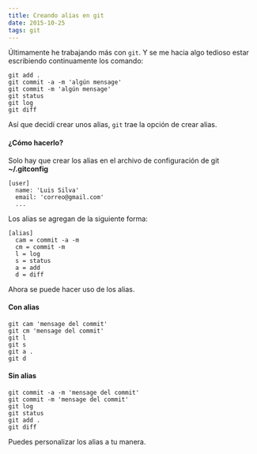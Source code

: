 ```yaml
---
title: Creando alias en git
date: 2015-10-25
tags: git
---
```


Últimamente he trabajando más con `git`. Y se me hacia algo tedioso estar
escribiendo continuamente los comando:

``` shell
git add .
git commit -a -m 'algún mensage'
git commit -m 'algún mensage'
git status
git log
git diff
```

Así que decidí crear unos alias, `git` trae la opción de crear alias.

#### ¿Cómo hacerlo?

Solo hay que crear los alias en el archivo de configuración de git **~/.gitconfig**

``` shell
[user]
  name: 'Luis Silva'
  email: 'correo@gmail.com'
  ...
```

Los alias se agregan de la siguiente forma:

``` shell
[alias]
  cam = commit -a -m
  cm = commit -m
  l = log
  s = status
  a = add
  d = diff
```

Ahora se puede hacer uso de los alias.

#### Con alias

``` shell
git cam 'mensage del commit'
git cm 'mensage del commit'
git l
git s
git a .
git d
```

#### Sin alias

``` shell
git commit -a -m 'mensage del commit'
git commit -m 'mensage del commit'
git log
git status
git add .
git diff
```

Puedes personalizar los alias a tu manera.
